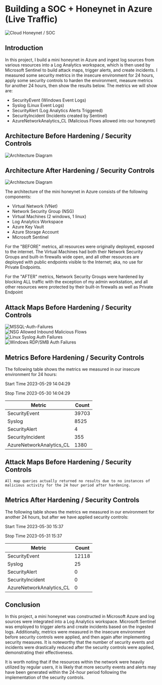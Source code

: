 # Building a SOC + Honeynet in Azure (Live Traffic)
![Cloud Honeynet / SOC](https://i.imgur.com/1QYj99t.png)

## Introduction

In this project, I build a mini honeynet in Azure and ingest log sources from various resources into a Log Analytics workspace, which is then used by Microsoft Sentinel to build attack maps, trigger alerts, and create incidents. I measured some security metrics in the insecure environment for 24 hours, apply some security controls to harden the environment, measure metrics for another 24 hours, then show the results below. The metrics we will show are:

- SecurityEvent (Windows Event Logs)
- Syslog (Linux Event Logs)
- SecurityAlert (Log Analytics Alerts Triggered)
- SecurityIncident (Incidents created by Sentinel)
- AzureNetworkAnalytics_CL (Malicious Flows allowed into our honeynet)

## Architecture Before Hardening / Security Controls
![Architecture Diagram](https://i.imgur.com/RRPPxOs.png)

## Architecture After Hardening / Security Controls
![Architecture Diagram](https://i.imgur.com/3GKfTwV.png)

The architecture of the mini honeynet in Azure consists of the following components:

- Virtual Network (VNet)
- Network Security Group (NSG)
- Virtual Machines (2 windows, 1 linux)
- Log Analytics Workspace
- Azure Key Vault
- Azure Storage Account
- Microsoft Sentinel

For the "BEFORE" metrics, all resources were originally deployed, exposed to the internet. The Virtual Machines had both their Network Security Groups and built-in firewalls wide open, and all other resources are deployed with public endpoints visible to the Internet; aka, no use for Private Endpoints.

For the "AFTER" metrics, Network Security Groups were hardened by blocking ALL traffic with the exception of my admin workstation, and all other resources were protected by their built-in firewalls as well as Private Endpoint

## Attack Maps Before Hardening / Security Controls
![MSSQL-Auth-Failures](https://i.imgur.com/QpVCHFD.png)<br>
![NSG Allowed Inbound Malicious Flows](https://i.imgur.com/2nHxToA.png)<br>
![Linux Syslog Auth Failures](https://i.imgur.com/NBHES3p.png)<br>
![Windows RDP/SMB Auth Failures](https://i.imgur.com/OlqWDaO.png)<br>

## Metrics Before Hardening / Security Controls

The following table shows the metrics we measured in our insecure environment for 24 hours:

Start Time 2023-05-29 14:04:29

Stop Time 2023-05-30 14:04:29

| Metric                   | Count
| ------------------------ | -----
| SecurityEvent            | 39703
| Syslog                   | 8525
| SecurityAlert            | 4
| SecurityIncident         | 355
| AzureNetworkAnalytics_CL | 1380

## Attack Maps Before Hardening / Security Controls

```All map queries actually returned no results due to no instances of malicious activity for the 24 hour period after hardening.```

## Metrics After Hardening / Security Controls

The following table shows the metrics we measured in our environment for another 24 hours, but after we have applied security controls:

Start Time 2023-05-30 15:37

Stop Time	2023-05-31 15:37

| Metric                   | Count
| ------------------------ | -----
| SecurityEvent            | 12118
| Syslog                   | 25
| SecurityAlert            | 0
| SecurityIncident         | 0
| AzureNetworkAnalytics_CL | 0

## Conclusion

In this project, a mini honeynet was constructed in Microsoft Azure and log sources were integrated into a Log Analytics workspace. Microsoft Sentinel was employed to trigger alerts and create incidents based on the ingested logs. Additionally, metrics were measured in the insecure environment before security controls were applied, and then again after implementing security measures. It is noteworthy that the number of security events and incidents were drastically reduced after the security controls were applied, demonstrating their effectiveness.

It is worth noting that if the resources within the network were heavily utilized by regular users, it is likely that more security events and alerts may have been generated within the 24-hour period following the implementation of the security controls.
